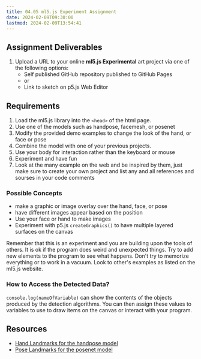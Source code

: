 ```yaml
---
title: 04.05 ml5.js Experiment Assignment
date: 2024-02-09T09:30:00
lastmod: 2024-02-09T13:54:41
---
```


## Assignment Deliverables

1. Upload a URL to your online **ml5.js Experimental** art project via one of the following options:
   - Self published GitHub repository published to GitHub Pages
   - or
   - Link to sketch on p5.js Web Editor

## Requirements

1. Load the ml5.js library into the `<head>` of the html page.
2. Use one of the models such as handpose, facemesh, or posenet
3. Modify the provided demo examples to change the look of the hand, or face or pose
4. Combine the model with one of your previous projects.
5. Use your body for interaction rather than the keyboard or mouse
6. Experiment and have fun
7. Look at the many example on the web and be inspired by them, just make sure to create your own project and list any and all references and sourses in your code comments

### Possible Concepts

- make a graphic or image overlay over the hand, face, or pose
- have different images appear based on the position
- Use your face or hand to make images
- Experiment with p5.js `createGraphics()` to have multiple layered surfaces on the canvas

Remember that this is an experiment and you are building upon the tools of others. It is ok if the program does weird and unexpected things. Try to add new elements to the program to see what happens. Don't try to memorize everything or to work in a vacuum. Look to other's examples as listed on the ml5.js website.

### How to Access the Detected Data?

`console.log(nameOfVariable)` can show the contents of the objects produced by the detection algorithms. You can then assign these values to variables to use to draw items on the canvas or interact with your program.

## Resources

- [Hand Landmarks for the handpose model](https://developers.google.com/mediapipe/solutions/vision/hand_landmarker)
- [Pose Landmarks for the posenet model](https://developers.google.com/mediapipe/solutions/vision/pose_landmarker)
